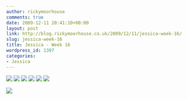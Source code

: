 ```yaml
---
author: rickymoorhouse
comments: true
date: 2009-12-11 20:41:10+00:00
layout: post
link: http://blog.rickymoorhouse.co.uk/2009/12/11/jessica-week-16/
slug: jessica-week-16
title: Jessica - Week 16
wordpress_id: 1397
categories:
- Jessica
---
```


[![](/ricky/images/jessica/16-1.png)](/ricky/images/jessica/16-1.jpg) [![](/ricky/images/jessica/16-2.png)](/ricky/images/jessica/16-2.jpg) [![](/ricky/images/jessica/16-3.png)](/ricky/images/jessica/16-3.jpg) [![](/ricky/images/jessica/16-4.png)](/ricky/images/jessica/16-4.jpg) [![](/ricky/images/jessica/16-5.png)](/ricky/images/jessica/16-5.jpg) [![](/ricky/images/jessica/16-7.png)](/ricky/images/jessica/16-7.jpg)




![](/ricky/images/jessica/16-6.jpg)

